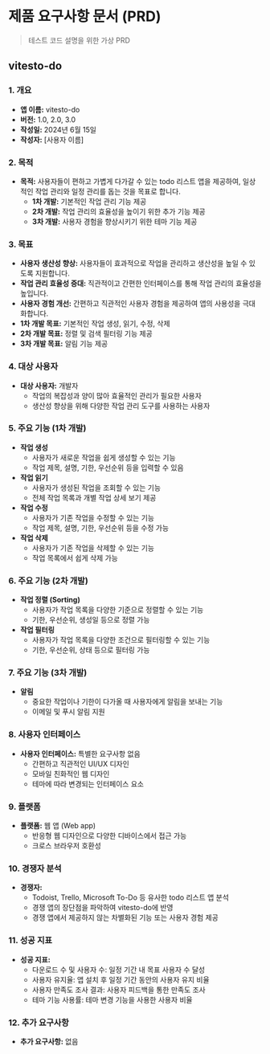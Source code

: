 # 제품 요구사항 문서 (PRD)

> 테스트 코드 설명을 위한 가상 PRD

## vitesto-do

### 1. 개요

- **앱 이름:** vitesto-do
- **버전:** 1.0, 2.0, 3.0
- **작성일:** 2024년 6월 15일
- **작성자:** [사용자 이름]

### 2. 목적

- **목적:** 사용자들이 편하고 가볍게 다가갈 수 있는 todo 리스트 앱을 제공하여, 일상적인 작업 관리와 일정 관리를 돕는 것을 목표로 합니다.
  - **1차 개발:** 기본적인 작업 관리 기능 제공
  - **2차 개발:** 작업 관리의 효율성을 높이기 위한 추가 기능 제공
  - **3차 개발:** 사용자 경험을 향상시키기 위한 테마 기능 제공

### 3. 목표

- **사용자 생산성 향상:** 사용자들이 효과적으로 작업을 관리하고 생산성을 높일 수 있도록 지원합니다.
- **작업 관리 효율성 증대:** 직관적이고 간편한 인터페이스를 통해 작업 관리의 효율성을 높입니다.
- **사용자 경험 개선:** 간편하고 직관적인 사용자 경험을 제공하여 앱의 사용성을 극대화합니다.
- **1차 개발 목표:** 기본적인 작업 생성, 읽기, 수정, 삭제
- **2차 개발 목표:** 정렬 및 검색 필터링 기능 제공
- **3차 개발 목표:** 알림 기능 제공

### 4. 대상 사용자

- **대상 사용자:** 개발자
  - 작업의 복잡성과 양이 많아 효율적인 관리가 필요한 사용자
  - 생산성 향상을 위해 다양한 작업 관리 도구를 사용하는 사용자

### 5. 주요 기능 (1차 개발)

- **작업 생성**
  - 사용자가 새로운 작업을 쉽게 생성할 수 있는 기능
  - 작업 제목, 설명, 기한, 우선순위 등을 입력할 수 있음
- **작업 읽기**
  - 사용자가 생성된 작업을 조회할 수 있는 기능
  - 전체 작업 목록과 개별 작업 상세 보기 제공
- **작업 수정**
  - 사용자가 기존 작업을 수정할 수 있는 기능
  - 작업 제목, 설명, 기한, 우선순위 등을 수정 가능
- **작업 삭제**
  - 사용자가 기존 작업을 삭제할 수 있는 기능
  - 작업 목록에서 쉽게 삭제 가능

### 6. 주요 기능 (2차 개발)

- **작업 정렬 (Sorting)**
  - 사용자가 작업 목록을 다양한 기준으로 정렬할 수 있는 기능
  - 기한, 우선순위, 생성일 등으로 정렬 가능
- **작업 필터링**
  - 사용자가 작업 목록을 다양한 조건으로 필터링할 수 있는 기능
  - 기한, 우선순위, 상태 등으로 필터링 가능

### 7. 주요 기능 (3차 개발)

- **알림**
  - 중요한 작업이나 기한이 다가올 때 사용자에게 알림을 보내는 기능
  - 이메일 및 푸시 알림 지원

### 8. 사용자 인터페이스

- **사용자 인터페이스:** 특별한 요구사항 없음
  - 간편하고 직관적인 UI/UX 디자인
  - 모바일 친화적인 웹 디자인
  - 테마에 따라 변경되는 인터페이스 요소

### 9. 플랫폼

- **플랫폼:** 웹 앱 (Web app)
  - 반응형 웹 디자인으로 다양한 디바이스에서 접근 가능
  - 크로스 브라우저 호환성

### 10. 경쟁자 분석

- **경쟁자:**
  - Todoist, Trello, Microsoft To-Do 등 유사한 todo 리스트 앱 분석
  - 경쟁 앱의 장단점을 파악하여 vitesto-do에 반영
  - 경쟁 앱에서 제공하지 않는 차별화된 기능 또는 사용자 경험 제공

### 11. 성공 지표

- **성공 지표:**
  - 다운로드 수 및 사용자 수: 일정 기간 내 목표 사용자 수 달성
  - 사용자 유지율: 앱 설치 후 일정 기간 동안의 사용자 유지 비율
  - 사용자 만족도 조사 결과: 사용자 피드백을 통한 만족도 조사
  - 테마 기능 사용률: 테마 변경 기능을 사용한 사용자 비율

### 12. 추가 요구사항

- **추가 요구사항:** 없음
